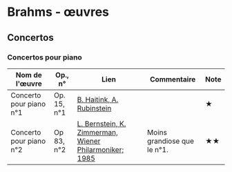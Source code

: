 # Brahms - œuvres  

<!--|Nom de l'œuvre| Op., n° | Lien | Commentaire | Note|
|--------|----|-------|---------|----|
|        |     |   [Interprète](youtu.be/...)|   |  ★|-->

<!-- ## Symphonies -->

## Concertos

### Concertos pour piano

|Nom de l'œuvre| Op., n° | Lien | Commentaire | Note|
|--------|----|-------|---------|----|
| Concerto pour piano n°1 |Op. 15, n°1|   [B. Haitink, A. Rubinstein](https://youtu.be/VsgWF406ti4?t=17)|   |  ★|
| Concerto pour piano n°2 |Op 83, n°2| [L. Bernstein, K. Zimmerman, Wiener Philarmoniker; 1985](https://youtu.be/y4YqWXmF9Dg?t=65)|Moins grandiose que le n°1.|  ★★  |

<!-- ### Concertos pour violon -->
<!-- ### Concertos pour violoncelle -->
<!-- ### Concertos pour clarinette -->

<!-- ## Instrument seul -->
<!-- ### Piano -->
<!-- ### Orgue -->
<!-- ### Violon -->
<!-- ### Violoncelle -->
